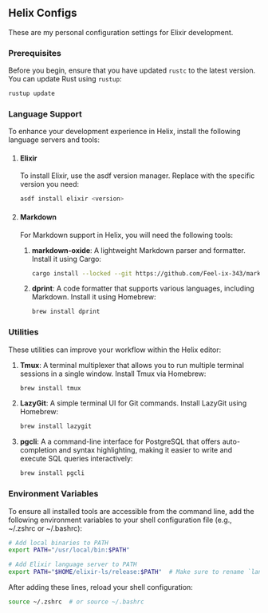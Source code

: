 ## Helix Configs
These are my personal configuration settings for Elixir development.

### Prerequisites

Before you begin, ensure that you have updated `rustc` to the latest version. You can update Rust using `rustup`:

```bash
rustup update
```

### Language Support

To enhance your development experience in Helix, install the following language servers and tools:
1. #### Elixir
    To install Elixir, use the asdf version manager. Replace <version> with the specific version you need:
    ```bash
    asdf install elixir <version>
    ```
2. #### Markdown

    For Markdown support in Helix, you will need the following tools:
    
    1. **markdown-oxide**: A lightweight Markdown parser and formatter. Install it using Cargo:
        ```bash
        cargo install --locked --git https://github.com/Feel-ix-343/markdown-oxide.git markdown-oxide
        ```
    2. **dprint**: A code formatter that supports various languages, including Markdown. Install it using Homebrew:
        ```bash
        brew install dprint
        ```

### Utilities

These utilities can improve your workflow within the Helix editor:

1. **Tmux**: A terminal multiplexer that allows you to run multiple terminal sessions in a single window. Install Tmux via Homebrew:
    ```bash
    brew install tmux
    ```
2. **LazyGit**: A simple terminal UI for Git commands. Install LazyGit using Homebrew:
    ```bash
    brew install lazygit
    ```
3. **pgcli**: A a command-line interface for PostgreSQL that offers auto-completion and syntax highlighting, making it easier to write and execute SQL queries interactively:
   ```bash
   brew install pgcli
   ```

### Environment Variables

To ensure all installed tools are accessible from the command line, add the following environment variables to your shell configuration file (e.g., ~/.zshrc or ~/.bashrc):

```bash
# Add local binaries to PATH
export PATH="/usr/local/bin:$PATH"

# Add Elixir language server to PATH
export PATH="$HOME/elixir-ls/release:$PATH"  # Make sure to rename `language_server.sh` to `elixir-ls`
```

After adding these lines, reload your shell configuration:

```bash
source ~/.zshrc  # or source ~/.bashrc
```
